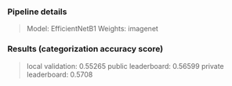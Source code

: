 ### Pipeline details
>Model: EfficientNetB1
>Weights: imagenet

### Results (categorization accuracy score)
>local validation: 0.55265
>public leaderboard: 0.56599
>private leaderboard: 0.5708